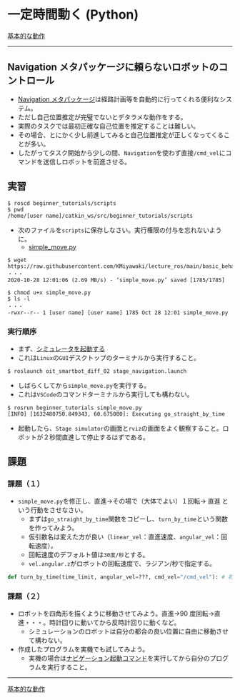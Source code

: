 # 一定時間動く (Python)

[基本的な動作](./Home.md)

---

## Navigation メタパッケージに頼らないロボットのコントロール

- [Navigation メタパッケージ](http://wiki.ros.org/ja/navigation)は経路計画等を自動的に行ってくれる便利なシステム。
- ただし自己位置推定が完璧でないとデタラメな動作をする。
- 実際のタスクでは最初正確な自己位置を推定することは難しい。
- その場合、とにかく少し前進してみると自己位置推定が正しくなってくることが多い。
- したがってタスク開始から少しの間、`Navigation`を使わず直接`/cmd_vel`にコマンドを送信しロボットを前進させる。

## 実習

```shell
$ roscd beginner_tutorials/scripts
$ pwd
/home/[user name]/catkin_ws/src/beginner_tutorials/scripts
```

- 次のファイルを`scripts`に保存しなさい。実行権限の付与を忘れないように。
  - [simple_move.py](https://raw.githubusercontent.com/KMiyawaki/lecture_ros/main/basic_behaviors/simple_move/simple_move.py)

```shell
$ wget https://raw.githubusercontent.com/KMiyawaki/lecture_ros/main/basic_behaviors/simple_move/simple_move.py
・・・
2020-10-28 12:01:06 (2.69 MB/s) - ‘simple_move.py’ saved [1785/1785]

$ chmod u+x simple_move.py
$ ls -l
・・・
-rwxr--r-- 1 [user name] [user name] 1785 Oct 28 12:01 simple_move.py
```

### 実行順序

- まず、[シミュレータを起動する](../stage_simulator/stage_simulator_01.md)
- これは`Linux`の`GUI`デスクトップのターミナルから実行すること。

```shell
$ roslaunch oit_smartbot_diff_02 stage_navigation.launch
```

- しばらくしてから`simple_move.py`を実行する。
- これは`VSCode`のコマンドターミナルから実行しても構わない。

```shell
$ rosrun beginner_tutorials simple_move.py
[INFO] [1632480750.849343, 60.675000]: Executing go_straight_by_time
```

- 起動したら、`Stage simulator`の画面と`rviz`の画面をよく観察すること。ロボットが２秒間直進して停止するはずである。

## 課題

### 課題（１）

- `simple_move.py`を修正し、直進->その場で（大体でよい）１回転-> 直進 という行動をさせなさい。
  - まずは`go_straight_by_time`関数をコピーし、`turn_by_time`という関数を作ってみよう。
  - 仮引数名は変えた方が良い（`linear_vel`：直進速度、`angular_vel`：回転速度）。
  - 回転速度のデフォルト値は`30度/秒`とする。
  - `vel.angular.z`がロボットの回転速度で、ラジアン/秒で指定する。

```python
def turn_by_time(time_limit, angular_vel=???, cmd_vel="/cmd_vel"): # 初期値はどうする？
```

### 課題（２）

- ロボットを四角形を描くように移動させてみよう。直進->90 度回転->直進・・・。時計回りに動いてから反時計回りに動くなど。
  - シミュレーションのロボットは自分の都合の良い位置に自由に移動させて構わない。
- 作成したプログラムを実機でも試してみよう。
  - 実機の場合は[ナビゲーション起動コマンド](https://github.com/KMiyawaki/oit_navigation_minibot_light_01#%E3%83%8A%E3%83%93%E3%82%B2%E3%83%BC%E3%82%B7%E3%83%A7%E3%83%B3)を実行してから自分のプログラムを実行すること。

---

[基本的な動作](./Home.md)
